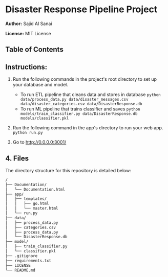 # Disaster Response Pipeline Project

**Author:** Sajid Al Sanai

**License:** MIT License

## Table of Contents

## Instructions:
1. Run the following commands in the project's root directory to set up your database and model.

    - To run ETL pipeline that cleans data and stores in database
        `python data/process_data.py data/disaster_messages.csv data/disaster_categories.csv data/DisasterResponse.db`
    - To run ML pipeline that trains classifier and saves
        `python models/train_classifier.py data/DisasterResponse.db models/classifier.pkl`

2. Run the following command in the app's directory to run your web app.
    `python run.py`

3. Go to http://0.0.0.0:3001/

## 4. Files

The directory structure for this repository is detailed below:

```bash
/
├── Documentation/
│   └── Documentation.html
├── app/
│   ├── templates/
│   │   ├── go.html
│   │   └── master.html
│   └── run.py
├── data/
│   ├── process_data.py
│   ├── categories.csv
│   ├── process_data.py
│   └── DisasterResponse.db
├── model/
│   ├── train_classifier.py
│   └── classifier.pkl
├── .gitignore
├── requirements.txt
├── LICENSE
└── README.md
```

